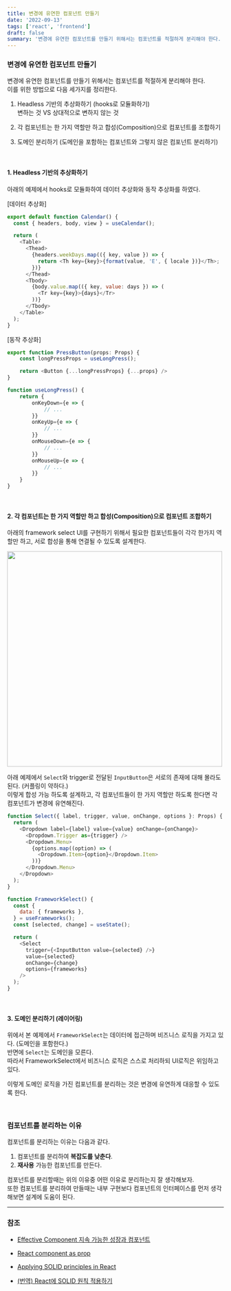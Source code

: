 ```yaml
---
title: 변경에 유연한 컴포넌트 만들기
date: '2022-09-13'
tags: ['react', 'frontend']
draft: false
summary: '변경에 유연한 컴포넌트를 만들기 위해서는 컴포넌트를 적절하게 분리해야 한다. 이를 위한 방법으로 다음 세가지를 정리한다.'
---
```


### 변경에 유연한 컴포넌트 만들기

변경에 유연한 컴포넌트를 만들기 위해서는 컴포넌트를 적절하게 분리해야 한다. <br />
이를 위한 방법으로 다음 세가지를 정리한다.

1. Headless 기반의 추상화하기 (hooks로 모듈화하기) <br />
   변하는 것 VS 상대적으로 변하지 않는 것

2. 각 컴포넌트는 한 가지 역할만 하고 합성(Composition)으로 컴포넌트를 조합하기

3. 도메인 분리하기 (도메인을 포함하는 컴포넌트와 그렇지 않은 컴포넌트 분리하기)

<br />

#### 1. Headless 기반의 추상화하기

아래의 예제에서 hooks로 모듈화하여 데이터 추상화와 동작 추상화를 하였다.

[데이터 추상화]

```js
export default function Calendar() {
  const { headers, body, view } = useCalendar();

  return (
    <Table>
      <Thead>
        {headers.weekDays.map(({ key, value }) => {
          return <Th key={key}>{format(value, 'E', { locale })}</Th>;
        })}
      </Thead>
      <Tbody>
        {body.value.map(({ key, value: days }) => (
          <Tr key={key}>{days}</Tr>
        ))}
      </Tbody>
    </Table>
  );
}
```

[동작 추상화]

```js
export function PressButton(props: Props) {
    const longPressProps = useLongPress();

    return <Button {...longPressProps} {...props} />
}

function useLongPress() {
    return {
        onKeyDown={e => {
            // ...
        }}
        onKeyUp={e => {
            // ...
        }}
        onMouseDown={e => {
            // ...
        }}
        onMouseUp={e => {
            // ...
        }}
    }
}
```

<br />

#### 2. 각 컴포넌트는 한 가지 역할만 하고 합성(Composition)으로 컴포넌트 조합하기

아래의 framework select UI를 구현하기 위해서 필요한 컴포넌트들이 각각 한가지 역할만 하고, 서로 합성을 통해 연결될 수 있도록 설계한다.

<img src="/static/images/component-divide.png" width="500" />

아래 예제에서 `Select`와 trigger로 전달된 `InputButton`은 서로의 존재에 대해 몰라도 된다. (커플링이 약하다.) <br />
이렇게 합성 가능 하도록 설계하고, 각 컴포넌트들이 한 가지 역할만 하도록 한다면 각 컴포넌트가 변경에 유연해진다.

```js
function Select({ label, trigger, value, onChange, options }: Props) {
  return (
    <Dropdown label={label} value={value} onChange={onChange}>
      <Dropdown.Trigger as={trigger} />
      <Dropdown.Menu>
        {options.map((option) => (
          <Dropdown.Item>{option}</Dropdown.Item>
        ))}
      </Dropdown.Menu>
    </Dropdown>
  );
}

function FrameworkSelect() {
  const {
    data: { frameworks },
  } = useFrameworks();
  const [selected, change] = useState();

  return (
    <Select
      trigger={<InputButton value={selected} />}
      value={selected}
      onChange={change}
      options={frameworks}
    />
  );
}
```

<br />

#### 3. 도메인 분리하기 (레이어링)

위에서 본 예제에서 `FrameworkSelect`는 데이터에 접근하며 비즈니스 로직을 가지고 있다. (도메인을 포함한다.) <br />
반면에 `Select`는 도메인을 모른다. <br />
따라서 FrameworkSelect에서 비즈니스 로직은 스스로 처리하되 UI로직은 위임하고 있다.

이렇게 도메인 로직을 가진 컴포넌트를 분리하는 것은 변경에 유연하게 대응할 수 있도록 한다.

<br />

### 컴포넌트를 분리하는 이유

컴포넌트를 분리하는 이유는 다음과 같다.

1. 컴포넌트를 분리하여 **복잡도를 낮춘다**.
2. **재사용** 가능한 컴포넌트를 만든다.

컴포넌트를 분리할때는 위의 이유중 어떤 이유로 분리하는지 잘 생각해보자. <br />
또한 컴포넌트를 분리하여 만들때는 내부 구현보다 컴포넌트의 인터페이스를 먼저 생각해보면 설계에 도움이 된다.

---

### 참조

- [Effective Component 지속 가능한 성장과 컴포넌트](https://www.youtube.com/watch?v=fR8tsJ2r7Eg)

- [React component as prop](https://www.developerway.com/posts/react-component-as-prop-the-right-way)

- [Applying SOLID principles in React](https://medium.com/dailyjs/applying-solid-principles-in-react-14905d9c5377)

- [(번역) React에 SOLID 원칙 적용하기](https://dev-boku.tistory.com/entry/%EB%B2%88%EC%97%AD-React%EC%97%90-SOLID-%EC%9B%90%EC%B9%99-%EC%A0%81%EC%9A%A9%ED%95%98%EA%B8%B0)
